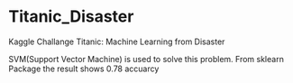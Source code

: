 # Titanic_Disaster
Kaggle Challange Titanic: Machine Learning from Disaster

SVM(Support Vector Machine) is used to solve this problem. From sklearn Package
the result shows 0.78 accuarcy
